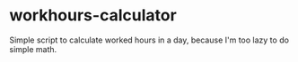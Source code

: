 # workhours-calculator
Simple script to calculate worked hours in a day, because I'm too lazy to do simple math.
